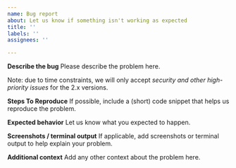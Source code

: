 ```yaml
---
name: Bug report
about: Let us know if something isn't working as expected
title: ''
labels: ''
assignees: ''

---
```


**Describe the bug**
Please describe the problem here.

Note: due to time constraints, we will only accept _security and other high-priority issues_ for the 2.x versions.

**Steps To Reproduce**
If possible, include a (short) code snippet that helps us reproduce the problem.

**Expected behavior**
Let us know what you expected to happen.

**Screenshots / terminal output**
If applicable, add screenshots or terminal output to help explain your problem.

**Additional context**
Add any other context about the problem here.
